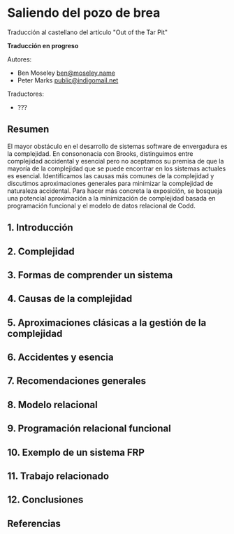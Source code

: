 # Saliendo del pozo de  brea

Traducción al castellano del artículo "Out of the Tar Pit"

**Traducción en progreso**

Autores:

 - Ben Moseley ben@moseley.name
 - Peter Marks public@indigomail.net

Traductores:
 - ???

## Resumen

El mayor obstáculo en el desarrollo de sistemas software de envergadura es la complejidad. En consononacia con Brooks, distinguimos entre complejidad accidental y esencial pero no aceptamos su premisa de que la mayoría de la complejidad que se puede encontrar en los sistemas actuales es esencial. Identificamos las causas más comunes de la complejidad y discutimos aproximaciones generales para minimizar la complejidad de naturaleza accidental. Para hacer más concreta la exposición, se bosqueja una potencial aproximación a la minimización de complejidad basada en programación funcional y el modelo de datos relacional de Codd.

## 1. Introducción

## 2. Complejidad

## 3. Formas de comprender un sistema

## 4. Causas de la complejidad

## 5. Aproximaciones clásicas a la gestión de la complejidad

## 6. Accidentes y esencia

## 7. Recomendaciones generales

## 8. Modelo relacional

## 9. Programación relacional funcional

## 10. Exemplo de un sistema FRP

## 11. Trabajo relacionado

## 12. Conclusiones

## Referencias
